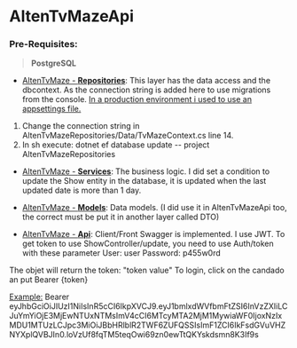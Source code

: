 # AltenTvMazeApi
### Pre-Requisites:
> <b>PostgreSQL</b>

- <u>AltenTvMaze - <b>Repositories</b></u>: This layer has the data access and the dbcontext. As the connection string is added here to use migrations from the console.
<u>In a production environment i used to use an appsettings file.</u>

<p>
    <ol>
    <li>Change the connection string in AltenTvMazeRepositories/Data/TvMazeContext.cs line 14.</li>
    <li>In sh execute: dotnet ef database update -- project AltenTvMazeRepositories</li>
    </ol> 
</p>

- <u>AltenTvMaze - <b>Services</b></u>: The business logic.
I did set a condition to update the Show entity in the database, it is updated when the last updated date is more than 1 day.
- <u>AltenTvMaze - <b>Models</b></u>: Data models. (I did use it in AltenTvMazeApi too, the correct must be put it in another layer called DTO)

- <u>AltenTvMaze - <b>Api</b></u>: Client/Front Swagger is implemented.
I use JWT.
To get token to use ShowController/update, you need to use Auth/token with these parameter
User: user
Password: p455w0rd

The objet will return the token: "token value"
To login, click on the candado an put
Bearer {token}

<u>Example:</u>
Bearer eyJhbGciOiJIUzI1NiIsInR5cCI6IkpXVCJ9.eyJ1bmlxdWVfbmFtZSI6InVzZXIiLCJuYmYiOjE3MjEwNTUxNTMsImV4cCI6MTcyMTA2MjM1MywiaWF0IjoxNzIxMDU1MTUzLCJpc3MiOiJBbHRlblR2TWF6ZUFQSSIsImF1ZCI6IkFsdGVuVHZNYXplQVBJIn0.loVzUf8fqTM5teqOwi69zn0ewTtQKYskdsmn8K3If9s





